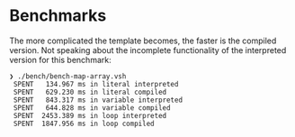 # Benchmarks

The more complicated the template becomes, the faster is the compiled version. Not speaking about the incomplete functionality of the interpreted version for this benchmark:

    ❯ ./bench/bench-map-array.vsh
     SPENT   134.967 ms in literal interpreted
     SPENT   629.230 ms in literal compiled
     SPENT   843.317 ms in variable interpreted
     SPENT   644.828 ms in variable compiled
     SPENT  2453.389 ms in loop interpreted
     SPENT  1847.956 ms in loop compiled
